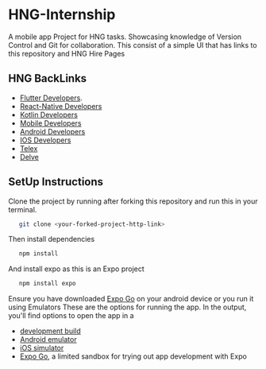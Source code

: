 # HNG-Internship
A mobile app Project for HNG tasks. Showcasing knowledge of Version Control and Git for collaboration.
This consist of a simple UI that has links to this repository and HNG Hire Pages

## HNG BackLinks
- [Flutter Developers](http://hng.tech/hire/flutter-developers). 
- [React-Native Developers](http://hng.tech/hire/react-native-developers)
- [Kotlin Developers](https://hng.tech/hire/kotlin-developers)
- [Mobile Developers](https://hng.tech/hire/mobile-ui-ux-developers)
- [Android Developers](http://hng.tech/hire/android-developers)
- [IOS Developers](https://hng.tech/hire/ios-developers)
- [Telex](https://telex.im/)
- [Delve](https://delve.fun/)

## SetUp Instructions
Clone the project by running after forking this repository and run this in your terminal.
 ```bash
    git clone <your-forked-project-http-link>
   ```
Then install dependencies
 ```bash
    npm install
   ```
And install expo as this is an Expo project
 ```bash
    npm install expo
   ```
Ensure you have downloaded [Expo Go](https://play.google.com/store/apps/details?id=host.exp.exponent&hl=en&pli=1) on your android device 
or you run it using Emulators
These are the options for running the app.
In the output, you'll find options to open the app in a

- [development build](https://docs.expo.dev/develop/development-builds/introduction/)
- [Android emulator](https://docs.expo.dev/workflow/android-studio-emulator/)
- [iOS simulator](https://docs.expo.dev/workflow/ios-simulator/)
- [Expo Go](https://expo.dev/go), a limited sandbox for trying out app development with Expo


